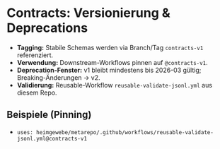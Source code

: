 # Contracts: Versionierung & Deprecations
- **Tagging:** Stabile Schemas werden via Branch/Tag `contracts-v1` referenziert.
- **Verwendung:** Downstream-Workflows pinnen auf `@contracts-v1`.
- **Deprecation-Fenster:** v1 bleibt mindestens bis 2026-03 gültig; Breaking-Änderungen → v2.
- **Validierung:** Reusable-Workflow `reusable-validate-jsonl.yml` aus diesem Repo.

## Beispiele (Pinning)
- `uses: heimgewebe/metarepo/.github/workflows/reusable-validate-jsonl.yml@contracts-v1`
